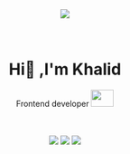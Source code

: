 <div align="center">
   <img src="https://ouch-cdn2.icons8.com/NjO2EaVFBX-VZ-1rhL0pU3UilbdEGS-tiD1k_Yy2Kw4/rs:fit:256:292/czM6Ly9pY29uczgu/b3VjaC1wcm9kLmFz/c2V0cy9zdmcvNDk4/L2E2ZmNiYjAzLWE5/ZmQtNGRiYS04ZmEz/LTkzMjg2ZTVjYjA0/Zi5zdmc.png" />
</div>
<br>
<br>
<h1 align="center">Hi👋 ,I'm Khalid </h1> 
<p align="center"> Frontend developer <img width="40px" height="30px" src="https://ouch-cdn2.icons8.com/PaL9Sfo3hOz54YAD3yYwc1233I72FE-bj5V65eOdzIo/rs:fit:256:109/czM6Ly9pY29uczgu/b3VjaC1wcm9kLmFz/c2V0cy9zdmcvODc1/L2FmY2NjMDZiLTlk/MmMtNDFiNC04YzJh/LWM3YjcxYzNkZmRm/Ni5zdmc.png"/></p>
<br>
<br>
<div align="center">
   <a herf="https://khalidsalah.netlify.app/">
     <img src="https://img.shields.io/badge/website-000000?style=for-the-badge&logo=About.me&logoColor=white"/>
   </a>
   <a herf="https://twitter.com/khalidsalah1522">
    <img src="https://img.shields.io/badge/Twitter-1DA1F2?style=for-the-badge&logo=twitter&logoColor=white"/>
   </a>
   <a herf="https://www.linkedin.com/in/khalidsalah/">
    <img src="https://img.shields.io/badge/LinkedIn-0077B5?style=for-the-badge&logo=linkedin&logoColor=white"/>
   </a>
</div>
